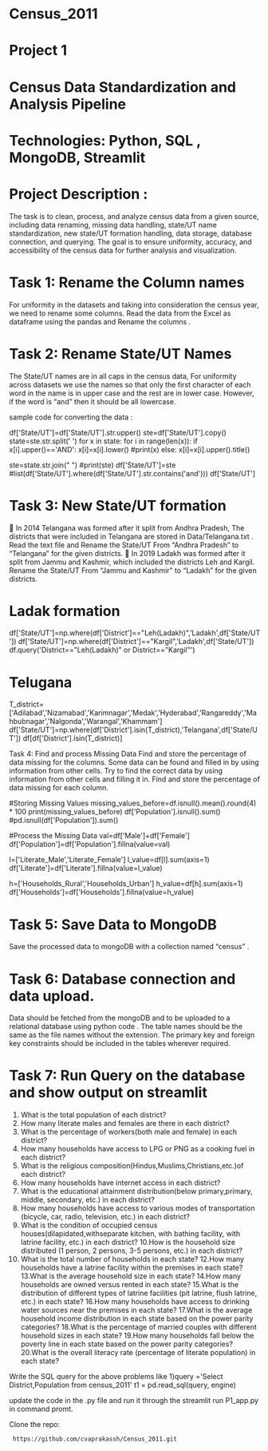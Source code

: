 # Census_2011
# Project 1
# Census Data Standardization and Analysis Pipeline

# Technologies: Python, SQL , MongoDB, Streamlit

# Project Description :
The task is to clean, process, and analyze census data from a given source, including data renaming, missing data handling, state/UT name standardization, new state/UT formation handling, data storage, database connection, and querying. The goal is to ensure uniformity, accuracy, and accessibility of the census data for further analysis and visualization.

# Task 1: Rename the Column names

For uniformity in the datasets and taking into consideration the census year, we need to rename some columns.
Read the data from the Excel as dataframe using the pandas and Rename the columns .

# Task 2: Rename State/UT Names

The State/UT names are in all caps in the census data, For uniformity across datasets we use the names so that only the first character of each word in the name is in upper case and the rest are in lower case. However, if the word is “and” then it should be all lowercase.

sample code for converting the data :

df['State/UT']=df['State/UT'].str.upper()
ste=df['State/UT'].copy()
state=ste.str.split(' ')
for x in state:
    for i in range(len(x)):
        if x[i].upper()=='AND':
            x[i]=x[i].lower()
            #print(x)
        else:
            x[i]=x[i].upper().title()
            
ste=state.str.join(" ")
#print(ste)
df['State/UT']=ste
#list(df['State/UT'].where(df['State/UT'].str.contains('and')))
df['State/UT']

# Task 3: New State/UT formation
􏰀 In 2014 Telangana was formed after it split from Andhra Pradesh, The districts that were included in Telangana are stored in Data/Telangana.txt . Read the text file and Rename the State/UT From “Andhra Pradesh” to “Telangana” for the given districts.
􏰀 In 2019 Ladakh was formed after it split from Jammu and Kashmir, which included the districts Leh and Kargil. Rename the State/UT From “Jammu and Kashmir” to “Ladakh” for the given districts.

# Ladak formation
df['State/UT']=np.where(df['District']=="Leh(Ladakh)",'Ladakh',df['State/UT'])
df['State/UT']=np.where(df['District']=="Kargil",'Ladakh',df['State/UT'])
df.query('District=="Leh(Ladakh)" or District=="Kargil"')

# Telugana 

T_district=['Adilabad','Nizamabad','Karimnagar','Medak','Hyderabad','Rangareddy','Mahbubnagar','Nalgonda','Warangal','Khammam']
df['State/UT']=np.where(df['District'].isin(T_district),'Telangana',df['State/UT'])
df[df['District'].isin(T_district)]

Task 4: Find and process Missing Data
Find and store the percentage of data missing for the columns.
Some data can be found and filled in by using information from other cells. Try to find the correct data by using information from other cells and filling it in. Find and store the percentage of data missing for each column.

#Storing Missing Values
missing_values_before=df.isnull().mean().round(4) * 100
print(missing_values_before)
df['Population'].isnull().sum()
#pd.isnull(df['Population']).sum()

#Process the Missing Data
val=df['Male']+df['Female']
df['Population']=df['Population'].fillna(value=val)

l=['Literate_Male','Literate_Female']
l_value=df[l].sum(axis=1)
df['Literate']=df['Literate'].fillna(value=l_value)

h=['Households_Rural','Households_Urban']
h_value=df[h].sum(axis=1)
df['Households']=df['Households'].fillna(value=h_value)

# Task 5: Save Data to MongoDB
Save the processed data to mongoDB with a collection named “census” .

# Task 6: Database connection and data upload.
Data should be fetched from the mongoDB and to be uploaded to a relational database using python code . The table names should be the same as the file names without the extension.
The primary key and foreign key constraints should be included in the tables wherever required.

# Task 7: Run Query on the database and show output on streamlit

1. What is the total population of each district?
2. How many literate males and females are there in each district?
3. What is the percentage of workers(both male and female) in each district?
4. How many households have access to LPG or PNG as a cooking fuel in each
district?
5. What is the religious composition(Hindus,Muslims,Christians,etc.)of each
district?
6. How many households have internet access in each district?
7. What is the educational attainment distribution(below primary,primary,
middle, secondary, etc.) in each district?
8. How many households have access to various modes of transportation
(bicycle, car, radio, television, etc.) in each district?
9. What is the condition of occupied census houses(dilapidated,withseparate
kitchen, with bathing facility, with latrine facility, etc.) in each district?
10.How is the household size distributed (1 person, 2 persons, 3-5 persons, etc.)
in each district?
11. What is the total number of households in each state?
12.How many households have a latrine facility within the premises in each
state?
13.What is the average household size in each state?
14.How many households are owned versus rented in each state?
15.What is the distribution of different types of latrine facilities (pit latrine, flush
latrine, etc.) in each state?
16.How many households have access to drinking water sources near the
premises in each state?
17.What is the average household income distribution in each state based on the
power parity categories?
18.What is the percentage of married couples with different household sizes in
each state?
19.How many households fall below the poverty line in each state based on the
power parity categories?
20.What is the overall literacy rate (percentage of literate population) in each
state?

Write the SQL query for the above problems like 
1)query ='Select District,Population from census_2011'
t1 = pd.read_sql(query, engine)

update the code in the .py file and run it through the streamlit run P1_app.py in command promt.

Clone the repo:
   ```bash
    https://github.com/cvaprakassh/Census_2011.git

   

